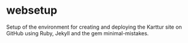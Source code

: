 # websetup
Setup of the environment for creating and deploying the Karttur site on GitHub using Ruby, Jekyll and the gem minimal-mistakes.
